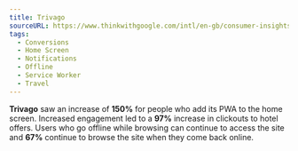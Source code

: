 ```yaml
---
title: Trivago
sourceURL: https://www.thinkwithgoogle.com/intl/en-gb/consumer-insights/trivago-embrace-progressive-web-apps-as-the-future-of-mobile/
tags:
  - Conversions
  - Home Screen
  - Notifications
  - Offline
  - Service Worker
  - Travel
---
```


**Trivago** saw an increase of **150%** for people who add its PWA to the home screen. Increased engagement led to a **97%** increase in clickouts to hotel offers. Users who go offline while browsing can continue to access the site and **67%** continue to browse the site when they come back online.
